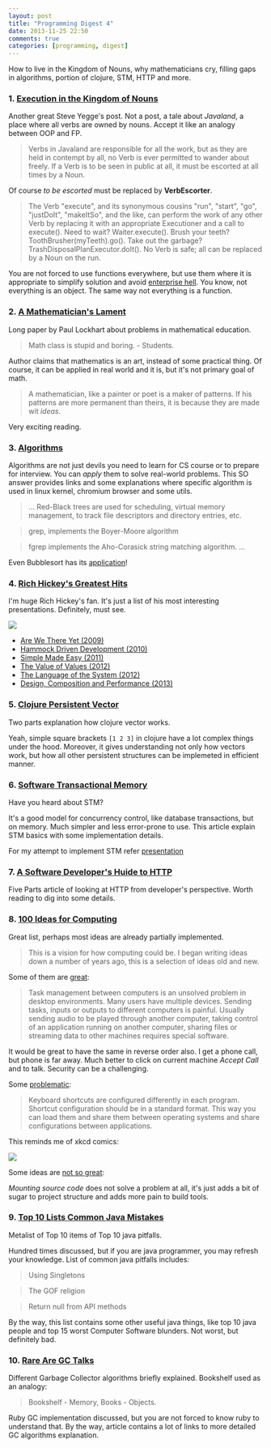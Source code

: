```yaml
---
layout: post
title: "Programming Digest 4"
date: 2013-11-25 22:50
comments: true
categories: [programming, digest]
---
```


How to live in the Kingdom of Nouns, why mathematicians cry, filling gaps in algorithms, portion of clojure, STM, HTTP and more.

<!-- more -->

### 1. [Execution in the Kingdom of Nouns](http://steve-yegge.blogspot.com/2006/03/execution-in-kingdom-of-nouns.html)

Another great Steve Yegge's post. Not a post, a tale about *Javaland*, a place where all verbs are owned by nouns. Accept it like an analogy between OOP and FP.

> Verbs in Javaland are responsible for all the work, but as they are held
> in contempt by all, no Verb is ever permitted to wander about freely.
> If a Verb is to be seen in public at all,
> it must be escorted at all times by a Noun.

Of course *to be escorted* must be replaced by **VerbEscorter**.

> The Verb "execute", and its synonymous cousins "run", "start", "go",
> "justDoIt", "makeItSo", and the like, can perform the work of any
> other Verb by replacing it with an appropriate Executioner and a
> call to execute(). Need to wait? Waiter.execute().
> Brush your teeth? ToothBrusher(myTeeth).go().
> Take out the garbage? TrashDisposalPlanExecutor.doIt().
> No Verb is safe; all can be replaced by a Noun on the run.

You are not forced to use functions everywhere, but use them where it is appropriate to simplify solution and avoid [enterprise hell](https://github.com/EnterpriseQualityCoding/FizzBuzzEnterpriseEdition). You know, not everything is an object. The same way not everything is a function. 

### 2. [A Mathematician's Lament](http://www.maa.org/external_archive/devlin/LockhartsLament.pdf)

Long paper by Paul Lockhart about problems in mathematical education.

> Math class is stupid and boring. - Students.

Author claims that mathematics is an art, instead of some practical thing. Of course, it can be applied in real world and it is, but it's not primary goal of math.

> A mathematician, like a painter or poet is a maker
> of patterns. If his patterns are more permanent than theirs,
> it is because they are made wit *ideas*.

Very exciting reading.

### 3. [Algorithms](http://cstheory.stackexchange.com/questions/19759/core-algorithms-deployed/19773#19773)

Algorithms are not just devils you need to learn for CS course or to prepare for interview. You can *apply* them to solve real-world problems. This SO answer provides links and some explanations where specific algorithm is used in linux kernel, chromium browser and some utils.

> ...
> Red-Black trees are used for scheduling, virtual memory management,
> to track file descriptors and directory entries, etc.

> grep, implements the Boyer-Moore algorithm

> fgrep implements the Aho-Corasick string matching algorithm.
> ...

Even Bubblesort has its [application](https://github.com/mirrors/linux-2.6/blob/b3a3a9c441e2c8f6b6760de9331023a7906a4ac6/drivers/media/common/saa7146/saa7146_hlp.c)!

### 4. [Rich Hickey's Greatest Hits](http://thechangelog.com/rich-hickeys-greatest-hits/)

I'm huge Rich Hickey's fan. It's just a list of his most interesting presentations. Definitely, must see.

![](http://farm4.staticflickr.com/3229/2613013337_bcc9c7857d.jpg)

* [Are We There Yet (2009)](http://www.infoq.com/presentations/Are-We-There-Yet-Rich-Hickey)
* [Hammock Driven Development (2010)](http://www.youtube.com/watch?v=f84n5oFoZBc)
* [Simple Made Easy (2011)](http://www.infoq.com/presentations/Simple-Made-Easy)
* [The Value of Values (2012)](http://www.infoq.com/presentations/Value-Values)
* [The Language of the System (2012)](http://www.youtube.com/watch?v=ROor6_NGIWU)
* [Design, Composition and Performance (2013)](http://www.infoq.com/presentations/Design-Composition-Performance)

### 5. [Clojure Persistent Vector](http://hypirion.com/musings/understanding-persistent-vector-pt-1)

Two parts explanation how clojure vector works.

Yeah, simple square brackets `[1 2 3]` in clojure have a lot complex things under the hood. Moreover, it gives understanding not only how vectors work, but how all other persistent structures can be implemeted in efficient manner.

### 6. [Software Transactional Memory](http://java.ociweb.com/mark/stm/article.html)

Have you heard about STM?

It's a good model for concurrency control, like database transactions, but on memory. Much simpler and less error-prone to use. This article explain STM basics with some implementation details. 

For my attempt to implement STM refer [presentation](http://www.slideshare.net/mishadoff/implementing-stm-in-java)

### 7. [A Software Developer's Huide to HTTP](http://odetocode.com/articles/741.aspx)

Five Parts article of looking at HTTP from developer's perspective. Worth reading to dig into some details. 

### 8. [100 Ideas for Computing](https://github.com/samsquire/ideas)

Great list, perhaps most ideas are already partially implemented.

> This is a vision for how computing could be.
> I began writing ideas down a number of years ago,
> this is a selection of ideas old and new.

Some of them are [great](https://github.com/samsquire/ideas#68-right-click-outsource):

> Task management between computers is an unsolved problem in desktop
> environments. Many users have multiple devices. Sending tasks,
> inputs or outputs to different computers is painful. Usually sending
> audio to be played through another computer, taking control of an
> application running on another computer, sharing files or
> streaming data to other machines requires special software. 

It would be great to have the same in reverse order also. I get a phone call, but phone is far away. Much better to click on current machine *Accept Call* and to talk. Security can be a challenging.

Some [problematic](https://github.com/samsquire/ideas#18-shortcut-format):

> Keyboard shortcuts are configured differently in each program.
> Shortcut configuration should be in a standard format.
> This way you can load them and share them between operating
> systems and share configurations between applications.

This reminds me of xkcd comics:

![](http://imgs.xkcd.com/comics/standards.png)

Some ideas are [not so great](https://github.com/samsquire/ideas#31-mounting-source-code):

*Mounting source code* does not solve a problem at all, it's just adds a bit of sugar to project structure and adds more pain to build tools.

### 9. [Top 10 Lists Common Java Mistakes](http://java.dzone.com/articles/top-10-lists-common-java)

Metalist of Top 10 items of Top 10 java pitfalls.

Hundred times discussed, but if you are java programmer, you may refresh your knowledge. List of common java pitfalls includes:

> Using Singletons

> The GOF religion

> Return null from API methods

By the way, this list contains some other useful java things, like top 10 java people and top 15 worst Computer Software blunders. Not worst, but definitely bad.

### 10. [Rare Are GC Talks](http://furious-waterfall-55.heroku.com/ruby-guide/internals/gc.html)

Different Garbage Collector algorithms briefly explained. Bookshelf used as an analogy:

> Bookshelf - Memory, Books - Objects.

Ruby GC implementation discussed, but you are not forced to know ruby to understand that. By the way, article contains a lot of links to more detailed GC algorithms explanation.
